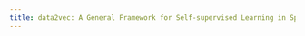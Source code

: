 ```yaml
---
title: data2vec: A General Framework for Self-supervised Learning in Speech, Vision and Language.
---
```

